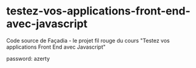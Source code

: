 # testez-vos-applications-front-end-avec-javascript
Code source de Façadia - le projet fil rouge du cours "Testez vos applications Front End avec Javascript" 

password: azerty
